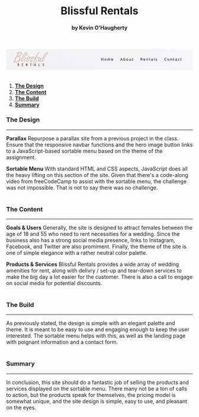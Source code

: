 <h1 align="center">Blissful Rentals</h1>
<h4 align="center">by Kevin O'Haugherty</h4>
<br>

![blissful rentals nav banner](/menu/images/readme-banner.png)
<br><br>

1. **[The Design](#the-design)**
1. **[The Content](#the-content)**
1. **[The Build](#the-build)**
1. **[Summary](#summary)**


### The Design
---
**Parallax**
Repurpose a parallax site from a previous project in the class. Ensure that the responsive navbar functions and the hero image button links to a JavaScript-based sortable menu based on the theme of the assignment.

**Sortable Menu**
With standard HTML and CSS aspects, JavaScript does all the heavy lifting on this section of the site. Given that there's a code-along video from freeCodeCamp to assist with the sortable menu, the challenge was not impossible. That is not to say there was no challenge. 
<br><br>

### The Content
---
**Goals & Users**
Generally, the site is designed to attract females between the age of 18 and 55 who need to rent necessities for a wedding. Since the business also has a strong social media presence, links to Instagram, Facebook, and Twitter are also promiment. Finally, the theme of the site is one of simple elegance with a rather neutral color palette. 

**Products & Services**
Blissful Rentals provides a wide array of wedding amenities for rent, along with delivry / set-up and tear-down services to make the big day a lot easier for the customer. There is also a call to engage on social media for potential discounts.
<br><br>

### The Build
---
As previously stated, the design is simple with an elegant palette and theme. It is meant to be easy to use and engaging enough to keep the user interested. The sortable menu helps with this, as well as the landing page with poignant information and a contact form.
<br><br>

### Summary
---
In conclusion, this site should do a fantastic job of selling the products and services displayed on the sortable menu. There many not be a ton of calls to action, but the products speak for themselves, the pricing model is somewhat unique, and the site design is simple, easy to use, and pleasant on the eyes.
<br><br>
